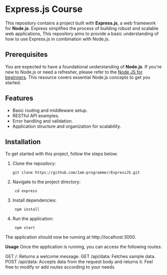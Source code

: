 # Express.js Course 

This repository contains a project built with **Express.js**, a web framework for **Node.js**. Express simplifies the process of building robust and scalable web applications, 
This repository aims to provide a basic understanding of how to use Express.js in combination with Node.js.

## Prerequisites

You are expected to have a foundational understanding of **Node.js**. If you're new to Node.js or need a refresher, please refer to the
 [Node JS for beginners](https://github.com/1am-programmer/NodeJS). This resource covers essential Node.js concepts to get you started.

## Features

- Basic routing and middleware setup.
- RESTful API examples.
- Error handling and validation.
- Application structure and organization for scalability.

## Installation

To get started with this project, follow the steps below:

1. Clone the repository:

   ```
   git clone https://github.com/1am-programmer/ExpressJS.git
   ```


2. Navigate to the project directory:

   ```
    cd express
   ```

3. Install dependencies:
   ```
    npm install
   ```

4. Run the application:
   ```
    npm start
   ```

 The application should now be running at http://localhost:3000.

  **Usage**
  Once the application is running, you can access the following routes:
  
  GET /: Returns a welcome message.
  GET /api/data: Fetches sample data.
  POST /api/data: Accepts data from the request body and returns it.
  Feel free to modify or add routes according to your needs.




